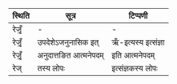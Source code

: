 | स्थिति | सूत्र | टिप्पणी |
| ----- | ------- | ------ |
| रेजृँ॒ | - | - |
| रेजृँ॒ | उपदेशेऽजनुनासिक इत् | ऋँ-इत्यस्य इत्संज्ञा |
| रेजृँ॒ | अनुदात्तङित आत्मनेपदम् | इति आत्मनेपदम् |
| रेज् | तस्य लोपः | इत्संज्ञकस्य लोपः |
